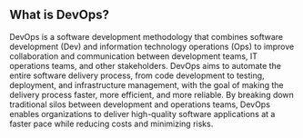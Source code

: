 ## What is DevOps?
DevOps is a software development methodology that combines software development (Dev) and information technology operations (Ops) to improve collaboration and communication between development teams, IT operations teams, and other stakeholders. DevOps aims to automate the entire software delivery process, from code development to testing, deployment, and infrastructure management, with the goal of making the delivery process faster, more efficient, and more reliable. By breaking down traditional silos between development and operations teams, DevOps enables organizations to deliver high-quality software applications at a faster pace while reducing costs and minimizing risks.
